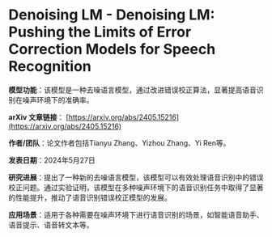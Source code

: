 # Denoising LM - Denoising LM: Pushing the Limits of Error Correction Models for Speech Recognition

**模型功能**：该模型是一种去噪语言模型，通过改进错误校正算法，显著提高语音识别在噪声环境下的准确率。

**arXiv 文章链接**：
[https://arxiv.org/abs/2405.15216](https://arxiv.org/abs/2405.15216)

**作者/团队**：论文作者包括Tianyu Zhang、Yizhou Zhang、Yi Ren等。

**发表日期**：2024年5月27日

**研究进展**：提出了一种新的去噪语言模型，该模型可以有效处理语音识别中的错误校正问题。通过实验证明，该模型在多种噪声环境下的语音识别任务中取得了显著的性能提升，推动了语音识别错误校正模型的发展。

**应用场景**：适用于各种需要在噪声环境下进行语音识别的场景，如智能语音助手、语音提示、语音转文本等。